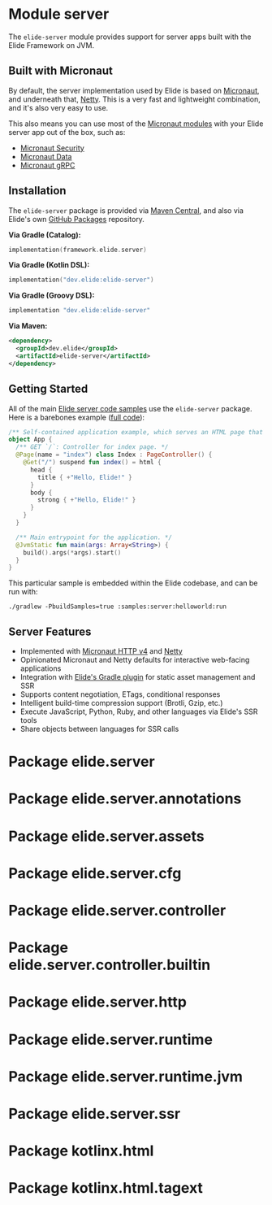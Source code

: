# Module server

The `elide-server` module provides support for server apps built with the Elide Framework on JVM.

## Built with Micronaut

By default, the server implementation used by Elide is based on [Micronaut](https://micronaut.io/), and underneath that,
[Netty](https://netty.io/). This is a very fast and lightweight combination, and it's also very easy to use.

This also means you can use most of the [Micronaut modules](https://launch.micronaut.io) with your Elide server app out
of the box, such as:

- [Micronaut Security](https://micronaut-projects.github.io/micronaut-security/latest/guide/index.html)
- [Micronaut Data](https://micronaut-projects.github.io/micronaut-data/latest/guide/index.html)
- [Micronaut gRPC](https://micronaut-projects.github.io/micronaut-grpc/latest/guide/index.html)

## Installation

The `elide-server` package is provided via [Maven Central][0], and also via Elide's own [GitHub Packages][1] repository.

**Via Gradle (Catalog):**
```kotlin
implementation(framework.elide.server)
```

**Via Gradle (Kotlin DSL):**
```kotlin
implementation("dev.elide:elide-server")
```

**Via Gradle (Groovy DSL):**
```kotlin
implementation "dev.elide:elide-server"
```

**Via Maven:**
```xml
<dependency>
  <groupId>dev.elide</groupId>
  <artifactId>elide-server</artifactId>
</dependency>
```

## Getting Started

All of the main [Elide server code samples][2] use the `elide-server` package. Here is a barebones example
([full code][3]):

```kotlin
/** Self-contained application example, which serves an HTML page that says "Hello, Elide!". */
object App {
  /** GET `/`: Controller for index page. */
  @Page(name = "index") class Index : PageController() {
    @Get("/") suspend fun index() = html {
      head {
        title { +"Hello, Elide!" }
      }
      body {
        strong { +"Hello, Elide!" }
      }
    }
  }

  /** Main entrypoint for the application. */
  @JvmStatic fun main(args: Array<String>) {
    build().args(*args).start()
  }
}
```

This particular sample is embedded within the Elide codebase, and can be run with:
```
./gradlew -PbuildSamples=true :samples:server:helloworld:run
```

## Server Features

- Implemented with [Micronaut HTTP v4][4] and [Netty](https://netty.io/)
- Opinionated Micronaut and Netty defaults for interactive web-facing applications
- Integration with [Elide's Gradle plugin][5] for static asset management and SSR
- Supports content negotiation, ETags, conditional responses
- Intelligent build-time compression support (Brotli, Gzip, etc.)
- Execute JavaScript, Python, Ruby, and other languages via Elide's SSR tools
- Share objects between languages for SSR calls

# Package elide.server

# Package elide.server.annotations

# Package elide.server.assets

# Package elide.server.cfg

# Package elide.server.controller

# Package elide.server.controller.builtin

# Package elide.server.http

# Package elide.server.runtime

# Package elide.server.runtime.jvm

# Package elide.server.ssr

# Package kotlinx.html

# Package kotlinx.html.tagext

[0]: https://search.maven.org/search?q=g:dev.elide%20AND%20a:elide-server
[1]: https://github.com/elide-dev/elide/packages/1933415
[2]: https://github.com/elide-dev/elide/tree/main/samples
[3]: https://github.com/elide-dev/elide/blob/8129124d52f8b25f5baa6fe7231683afb09f4584/samples/server/helloworld/src/main/kotlin/helloworld/App.kt#L14-L32
[4]: https://docs.micronaut.io/latest/guide/#httpServer
[5]: https://github.com/elide-dev/buildtools

